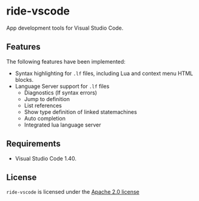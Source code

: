 # ride-vscode

App development tools for Visual Studio Code.

## Features

The following features have been implemented:

* Syntax highlighting for `.lf` files, including Lua and context menu HTML blocks.
* Language Server support for `.lf` files
  * Diagnostics (lf syntax errors)
  * Jump to definition
  * List references
  * Show type definition of linked statemachines
  * Auto completion
  * Integrated lua language server

## Requirements

* Visual Studio Code 1.40.

## License

`ride-vscode` is licensed under the [Apache 2.0 license][apache-2.0]

[apache-2.0]: https://www.apache.org/licenses/LICENSE-2.0.html
